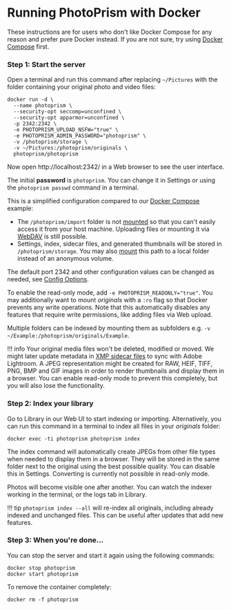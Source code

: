 # Running PhotoPrism with Docker

These instructions are for users who don't like Docker Compose for any reason and prefer pure Docker instead. If you are not
sure, try using [Docker Compose](docker-compose.md) first.

### Step 1: Start the server ###

Open a terminal and run this command after replacing `~/Pictures` with
the folder containing your original photo and video files:

```
docker run -d \
  --name photoprism \
  --security-opt seccomp=unconfined \
  --security-opt apparmor=unconfined \
  -p 2342:2342 \
  -e PHOTOPRISM_UPLOAD_NSFW="true" \
  -e PHOTOPRISM_ADMIN_PASSWORD="photoprism" \
  -v /photoprism/storage \
  -v ~/Pictures:/photoprism/originals \
  photoprism/photoprism
```

Now open http://localhost:2342/ in a Web browser to see the user interface.

The initial **password** is `photoprism`. You can change it in Settings or using 
the `photoprism passwd` command in a terminal.

This is a simplified configuration compared to our [Docker Compose](docker-compose.md) example:

* The `/photoprism/import` folder is not [mounted](https://docs.docker.com/storage/bind-mounts/) 
  so that you can't easily access it from your host machine. 
  Uploading files or mounting it via [WebDAV](../user-guide/backup/webdav.md) 
  is still possible.
* Settings, index, sidecar files, and generated thumbnails will be stored 
  in `/photoprism/storage`. 
  You may also [mount](https://docs.docker.com/storage/bind-mounts/)
  this path to a local folder instead of an anonymous volume.

The default port 2342 and other configuration values can be changed as needed,
see [Config Options](config-options.md). 

To enable the read-only mode, add `-e PHOTOPRISM_READONLY="true"`. You may additionally want to 
mount *originals* with a `:ro` flag so that Docker prevents any write operations. Note that this
automatically disables any features that require write permissions, like adding files via Web upload.

Multiple folders can be indexed by mounting them as subfolders e.g. 
`-v ~/Example:/photoprism/originals/Example`.

!!! info
    Your original media files won't be deleted, modified or moved. We might later update metadata in 
    [XMP sidecar files](https://www.adobe.com/products/xmp.html) to
    sync with Adobe Lightroom.
    A JPEG representation might be created for RAW, HEIF, TIFF, PNG, BMP and GIF images in order to render 
    thumbnails and display them in a browser. You can enable read-only mode to prevent this completely, but you will also lose the functionality.

### Step 2: Index your library ###

Go to Library in our Web UI to start indexing or importing.
Alternatively, you can run this command in a terminal to index all files in your *originals* folder:

```
docker exec -ti photoprism photoprism index
```

The index command will automatically create JPEGs from other file types when needed to display them in a browser.
They will be stored in the same folder next to the original using the best possible quality.
You can disable this in Settings. Converting is currently not possible in read-only mode.

Photos will become visible one after another. You can watch the indexer working in the terminal, or the logs tab in Library.

!!! tip
    `photoprism index --all` will re-index all originals, including already indexed and unchanged files. This can be
    useful after updates that add new features.

### Step 3: When you're done... ###

You can stop the server and start it again using the following commands:

```
docker stop photoprism
docker start photoprism
```

To remove the container completely:

```
docker rm -f photoprism
```
